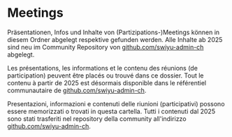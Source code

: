 # Meetings
Präsentationen, Infos und Inhalte von (Partizipations-)Meetings können in diesem Ordner abgelegt respektive gefunden werden. Alle Inhalte ab 2025 sind neu im Community Repository von [github.com/swiyu-admin-ch](https://github.com/swiyu-admin-ch/community/tree/main/meetings) abgelegt.

Les présentations, les informations et le contenu des réunions (de participation) peuvent être placés ou trouvé dans ce dossier. Tout le contenu à partir de 2025 est désormais disponible dans le référentiel communautaire de [github.com/swiyu-admin-ch](https://github.com/swiyu-admin-ch/community/tree/main/meetings).

Presentazioni, informazioni e contenuti delle riunioni (participativi) possono essere memorizzati o trovati in questa cartella. Tutti i contenuti dal 2025 sono stati trasferiti nel repository della community all'indirizzo [github.com/swiyu-admin-ch](https://github.com/swiyu-admin-ch/community/tree/main/meetings).
